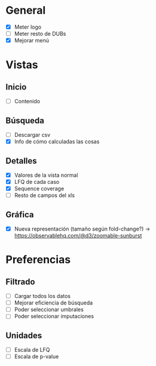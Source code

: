 # General

* [x] Meter logo
* [ ] Meter resto de DUBs
* [x] Mejorar menú

# Vistas

## Inicio

* [ ] Contenido

## Búsqueda

* [ ] Descargar csv
* [x] Info de cómo calculadas las cosas

## Detalles

* [x] Valores de la vista normal
* [x] LFQ de cada caso
* [x] Sequence coverage
* [ ] Resto de campos del xls

## Gráfica

* [x] Nueva representación (tamaño según fold-change?) -> https://observablehq.com/@d3/zoomable-sunburst

# Preferencias

## Filtrado

* [ ] Cargar todos los datos
* [ ] Mejorar eficiencia de búsqueda
* [ ] Poder seleccionar umbrales
* [ ] Poder seleccionar imputaciones

## Unidades

* [ ] Escala de LFQ
* [ ] Escala de p-value